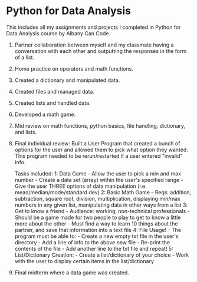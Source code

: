 # Python for Data Analysis

This includes all my assignments and projects I completed in Python for Data Analysis course by Albany Can Code.

1. Partner collaboration between myself and my classmate having a conversation with each other and outputting the responses in the form of a list.

2. Home practice on operators and math functions.

3. Created a dictionary and manipulated data.

4. Created files and managed data.

5. Created lists and handled data.

6. Developed a math game.

7. Mid review on math functions, python basics, file handling, dictionary, and lists.

8. Final individual review: Built a User Program that created a bunch of options for the user and allowed them to pick what option they wanted. This program needed to be rerun/restarted if a user entered "invalid" info.

    Tasks included:
        1: Data Game
            - Allow the user to pick a min and max number
            - Create a data set (array) within the user's specified range
            - Give the user THREE options of data manipulation (i.e. mean/median/mode/standard dev)
        2: Basic Math Game
            - Reqs: addition, subtraction, square root, division, multiplication, displaying min/max numbers in any given list, manipulating data in other ways from a list
        3: Get to know a friend
            - Audience: working, non-technical professionals
            - Should be a game made for two people to play to get to know a little more about the other
            - Must find a way to learn 10 things about the partner, and save that information into a text file
        4: File Usage!
            - The program must be able to:
                - Create a new empty txt file in the user's directory
                - Add a line of info to the above new file
                - Re-print the contents of the file
                - Add another line to the txt file
                and repeat!
        5: List/Dictionary Creation:
            - Create a list/dictionary of your choice
            - Work with the user to display certain items in the list/dictionary
    
9. Final midterm where a data game was created.
		
